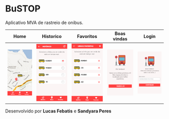 <h1>BuSTOP</h1>

<p>Aplicativo MVA de rastreio de onibus.</p>

| Home | Historico | Favoritos | Boas vindas | Login |
|---|---|---|---|---|
|  ![](images/Linhas_Home_1.png) |  ![](images/Linhas_Historico_1.png) | ![](images/Linhas_Favoritas_1.png) | ![](images/Boas_Vindas_1.png) | ![](images/Log_in_1.png)

<p>Desenvolvido por <b>Lucas Febatis</b> e <b>Sandyara Peres</b></p>